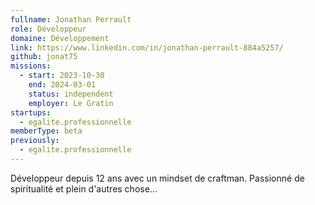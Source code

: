 ```yaml
---
fullname: Jonathan Perrault
role: Développeur
domaine: Développement
link: https://www.linkedin.com/in/jonathan-perrault-884a5257/
github: jonat75
missions:
  - start: 2023-10-30
    end: 2024-03-01
    status: independent
    employer: Le Gratin
startups:
  - egalite.professionnelle
memberType: beta
previously:
  - egalite.professionnelle
---
```


Développeur depuis 12 ans avec un mindset de craftman.
Passionné de spiritualité et plein d'autres chose...
